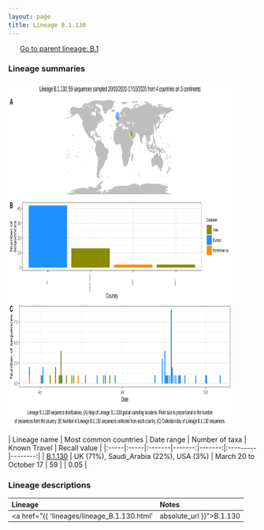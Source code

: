 ```yaml
---
layout: page
title: Lineage B.1.130
---
```




<p>
<ul class="actions small">
	 <a href="{{ 'lineages/lineage_B.1.html' | absolute_url }}" class="button special fit">Go to parent lineage: B.1</a>
</ul>
</p>
<h3> Lineage summaries</h3>

<img src="../assets/images/B.1.130.svg" alt="B.1.130 lineage summary figure" width="90%" height="700px" />


| Lineage name | Most common countries | Date range | Number of taxa | Known Travel | Recall value |
|:-----|:-----|:-------|-------:|-------:|:---------|--------:|
| <a href="{{ 'lineages/lineage_B.1.130.html' | absolute_url }}">B.1.130</a> | UK (71%), Saudi_Arabia (22%), USA (3%) | March 20 to October 17 | 59 |  | 0.05 |

<h3>Lineage descriptions</h3>

| Lineage | Notes |
|:-----|:-----|
| <a href="{{ 'lineages/lineage_B.1.130.html' | absolute_url }}">B.1.130</a> | Saudi Arabian lineage, some sequences had previously been assigned B.1.36. Possible that it may be reassigned B.1.36 again in future due to uncertainty in ML searching. |

